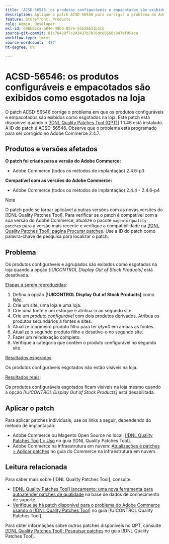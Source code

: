 ```yaml
---
title: 'ACSD-56546: os produtos configuráveis e empacotados são exibidos como esgotados na loja'
description: Aplique o patch ACSD-56546 para corrigir o problema do Adobe Commerce em que os produtos configuráveis e de pacote são exibidos como esgotados na loja quando a opção de configuração *[!UICONTROL Display Out of Stock Products]* está desabilitada.
feature: Storefront, Products
role: Admin, Developer
exl-id: d9bb05ca-a84e-48bb-957e-55b28631b3cb
source-git-commit: 81c78439f7c243437b7b76dc80560c847af95ace
workflow-type: tm+mt
source-wordcount: '427'
ht-degree: 0%

---
```


# ACSD-56546: os produtos configuráveis e empacotados são exibidos como esgotados na loja

O patch ACSD-56546 corrige o problema em que os produtos configuráveis e empacotados são exibidos como esgotados na loja. Este patch está disponível quando o [[!DNL Quality Patches Tool (QPT)]](https://experienceleague.adobe.com/pt-br/docs/commerce-knowledge-base/kb/announcements/commerce-announcements/magento-quality-patches-released-new-tool-to-self-serve-quality-patches) 1.1.48 está instalado. A ID do patch é ACSD-56546. Observe que o problema está programado para ser corrigido no Adobe Commerce 2.4.7.

## Produtos e versões afetados

**O patch foi criado para a versão do Adobe Commerce:**

* Adobe Commerce (todos os métodos de implantação) 2.4.6-p3

**Compatível com as versões do Adobe Commerce:**

* Adobe Commerce (todos os métodos de implantação) 2.4.4 - 2.4.6-p4

>[!NOTE]
>
>O patch pode se tornar aplicável a outras versões com as novas versões do [!DNL Quality Patches Tool]. Para verificar se o patch é compatível com a sua versão do Adobe Commerce, atualize o pacote `magento/quality-patches` para a versão mais recente e verifique a compatibilidade na [[!DNL Quality Patches Tool]: página Procurar patches](https://experienceleague.adobe.com/tools/commerce-quality-patches/index.html?lang=pt-BR). Use a ID do patch como palavra-chave de pesquisa para localizar o patch.

## Problema

Os produtos configuráveis e agrupados são exibidos como esgotados na loja quando a opção *[!UICONTROL Display Out of Stock Products]* está desativada.

<u>Etapas a serem reproduzidas</u>:

1. Defina a opção **[!UICONTROL Display Out of Stock Products]** como *Não*.
1. Crie um site, uma loja e uma loja.
1. Crie uma fonte e um estoque e atribua-o ao segundo site.
1. Crie um *produto configurável* com dois produtos derivados. Atribua os produtos secundários a fontes e sites.
1. Atualize o primeiro produto filho para ter *qty=0* em ambas as fontes.
1. Atualize o segundo produto filho e desative-o no segundo site.
1. Fazer um reindexação completo.
1. Verifique a categoria que contém o produto configurável no segundo site.

<u>Resultados esperados</u>:

Os produtos configuráveis esgotados não estão visíveis na loja.

<u>Resultados reais</u>:

Os produtos configuráveis esgotados ficam visíveis na loja mesmo quando a opção *[!UICONTROL Display Out of Stock Products]* está desabilitada.

## Aplicar o patch

Para aplicar patches individuais, use os links a seguir, dependendo do método de implantação:

* Adobe Commerce ou Magento Open Source no local: [[!DNL Quality Patches Tool] > Uso](/help/tools/quality-patches-tool/usage.md) no guia [!DNL Quality Patches Tool].
* Adobe Commerce na infraestrutura em nuvem: [Atualizações e patches > Aplicar patches](https://experienceleague.adobe.com/docs/commerce-cloud-service/user-guide/develop/upgrade/apply-patches.html?lang=pt-BR) no guia do Commerce na infraestrutura em nuvem.

## Leitura relacionada

Para saber mais sobre [!DNL Quality Patches Tool], consulte:

* [[!DNL Quality Patches Tool] lançamento: uma nova ferramenta para autoatender patches de qualidade](https://experienceleague.adobe.com/pt-br/docs/commerce-knowledge-base/kb/announcements/commerce-announcements/magento-quality-patches-released-new-tool-to-self-serve-quality-patches) na base de dados de conhecimento de suporte.
* [Verifique se há patch disponível para o problema do Adobe Commerce usando o  [!DNL Quality Patches Tool]](/help/tools/quality-patches-tool/patches-available-in-qpt/check-patch-for-magento-issue-with-magento-quality-patches.md) no guia [!UICONTROL Quality Patches Tool].


Para obter informações sobre outros patches disponíveis no QPT, consulte [[!DNL Quality Patches Tool]: Pesquisar patches](https://experienceleague.adobe.com/tools/commerce-quality-patches/index.html?lang=pt-BR) no guia [!DNL Quality Patches Tool].

